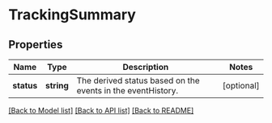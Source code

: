 # TrackingSummary

## Properties
Name | Type | Description | Notes
------------ | ------------- | ------------- | -------------
**status** | **string** | The derived status based on the events in the eventHistory. | [optional] 

[[Back to Model list]](../../README.md#documentation-for-models) [[Back to API list]](../../README.md#documentation-for-api-endpoints) [[Back to README]](../../README.md)

